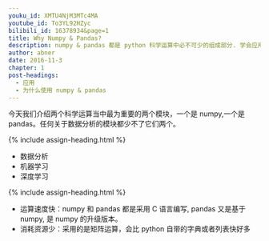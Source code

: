 ```yaml
---
youku_id: XMTU4NjM3MTc4MA
youtube_id: To3YL92HZyc
bilibili_id: 16378934&page=1
title: Why Numpy & Pandas?
description: numpy & pandas 都是 python 科学运算中必不可少的组成部分. 学会应用它们会对数据分析和机器学习有很大的帮助
author: abner
date: 2016-11-3
chapter: 1
post-headings:
  - 应用
  - 为什么使用 numpy & pandas
---
```




今天我们介绍两个科学运算当中最为重要的两个模块，一个是 numpy,一个是 pandas。任何关于数据分析的模块都少不了它们两个。

{% include assign-heading.html %}

- 数据分析
- 机器学习
- 深度学习

{% include assign-heading.html %}
 
- 运算速度快：numpy 和 pandas 都是采用 C 语言编写, pandas 又是基于 numpy, 是 numpy 的升级版本。
- 消耗资源少：采用的是矩阵运算，会比 python 自带的字典或者列表快好多


